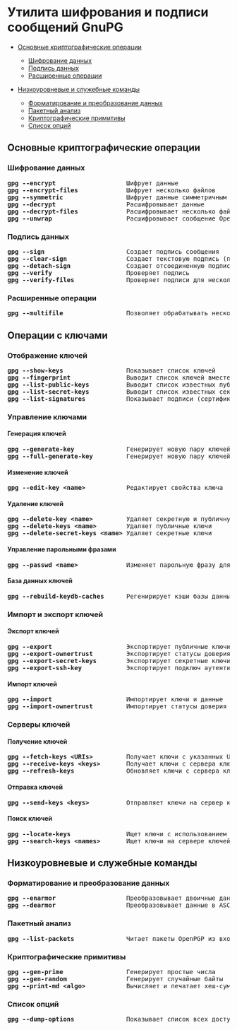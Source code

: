 # Утилита шифрования и подписи сообщений GnuPG
   * [Основные криптографические операции](#основные-криптографические-операции)
      * [Шифрование данных](#шифрование-данных)
      * [Подпись данных](#подпись-данных)
      * [Расширенные операции](#расширенные-операции)

   * [Низкоуровневые и служебные команды](#низкоуровневые-и-служебные-команды)
      * [Форматирование и преобразование данных](#форматирование-и-преобразование-данных)
      * [Пакетный анализ](#пакетный-анализ)
      * [Криптографические примитивы](#криптографические-примитивы)
      * [Список опций](#список-опций)
## Основные криптографические операции
### Шифрование данных
<pre>
<b>gpg --encrypt</b>                   Шифрует данные
<b>gpg --encrypt-files</b>             Шифрует несколько файлов
<b>gpg --symmetric</b>                 Шифрует данные симметричным шифром
<b>gpg --decrypt</b>                   Расшифровывает данные
<b>gpg --decrypt-files</b>             Расшифровывает несколько файлов
<b>gpg --unwrap</b>                    Расшифровывает сообщение OpenPGP
</pre>
### Подпись данных
<pre>
<b>gpg --sign</b>                      Создает подпись сообщения
<b>gpg --clear-sign</b>                Создает текстовую подпись (подпись внутри текста)
<b>gpg --detach-sign</b>               Создает отсоединенную подпись сообщения
<b>gpg --verify</b>                    Проверяет подпись
<b>gpg --verify-files</b>              Проверяет подписи для нескольких файлов
</pre>
### Расширенные операции
<pre>
<b>gpg --multifile</b>                 Позволяет обрабатывать несколько файлов одной командой
</pre>
## Операции с ключами
### Отображение ключей
<pre>
<b>gpg --show-keys</b>                 Показывает список ключей
<b>gpg --fingerprint</b>               Выводит список ключей вместе с их отпечатками
<b>gpg --list-public-keys</b>          Выводит список известных публичных ключей
<b>gpg --list-secret-keys</b>          Выводит список известных секретных ключей
<b>gpg --list-signatures</b>           Показывает подписи (сертификаты) на указанных ключах или подписи из входных данных
</pre>
### Управление ключами
#### Генерация ключей
<pre>
<b>gpg --generate-key</b>              Генерирует новую пару ключей
<b>gpg --full-generate-key</b>         Генерирует новую пару ключей с дополнительными опциями (экспертный режим)
</pre>
#### Изменение ключей
<pre>
<b>gpg --edit-key &lt;name&gt;</b>           Редактирует свойства ключа
</pre>
#### Удаление ключей
<pre>
<b>gpg --delete-key &lt;name&gt;</b>         Удаляет секретную и публичную части ключа
<b>gpg --delete-keys &lt;name&gt;</b>        Удаляет публичные ключи
<b>gpg --delete-secret-keys &lt;name&gt;</b> Удаляет секретные ключи
</pre>
#### Управление парольными фразами
<pre>
<b>gpg --passwd &lt;name&gt;</b>             Изменяет парольную фразу для секретного ключа
</pre>
#### База данных ключей
<pre>
<b>gpg --rebuild-keydb-caches</b>      Регенирирует кэши базы данных ключей
</pre>
### Импорт и экспорт ключей
#### Экспорт ключей
<pre>
<b>gpg --export</b>                    Экспортирует публичные ключи
<b>gpg --export-ownertrust</b>         Экспортирует статусы доверия владельца
<b>gpg --export-secret-keys</b>        Экспортирует секретные ключи
<b>gpg --export-ssh-key</b>            Экспортирует подключ аутентификации в формате публичного ключа SSH
</pre>
#### Импорт ключей
<pre>
<b>gpg --import</b>                    Импортирует ключи и данные
<b>gpg --import-ownertrust</b>         Импортирует статусы доверия владельца
</pre>
### Серверы ключей
#### Получение ключей
<pre>
<b>gpg --fetch-keys &lt;URIs&gt;</b>         Получает ключи с указанных URI (например, HTTP, FTP, LDAP)
<b>gpg --receive-keys &lt;keys&gt;</b>       Получает ключи с сервера ключей
<b>gpg --refresh-keys</b>              Обновляет ключи с сервера ключей (подписи, UID и т.д.)
</pre>
#### Отправка ключей
<pre>
<b>gpg --send-keys &lt;keys&gt;</b>          Отправляет ключи на сервер ключей
</pre>
#### Поиск ключей
<pre>
<b>gpg --locate-keys</b>               Ищет ключи с использованием внешних механизмов (например, WKD, LDAP на основе UID)
<b>gpg --search-keys &lt;names&gt;</b>       Ищет ключи на сервере ключей
</pre>
## Низкоуровневые и служебные команды
### Форматирование и преобразование данных
<pre>
<b>gpg --enarmor</b>                   Преобразовывает двоичные данные в формат ASCII
<b>gpg --dearmor</b>                   Преобразовывает данные в ASCII формате обратно в двоичный формат
</pre>
### Пакетный анализ
<pre>
<b>gpg --list-packets</b>              Читает пакеты OpenPGP из входных данных и отображает их структуру
</pre>
### Криптографические примитивы
<pre>
<b>gpg --gen-prime</b>                 Генерирует простые числа
<b>gpg --gen-random</b>                Генерирует случайные байты
<b>gpg --print-md &lt;algo&gt;</b>           Вычисляет и печатает хеш-сумму входных данных с использованием указанного алгоритма
</pre>
### Список опций
<pre>
<b>gpg --dump-options</b>              Показывает список всех доступных опций и команд
</pre>
